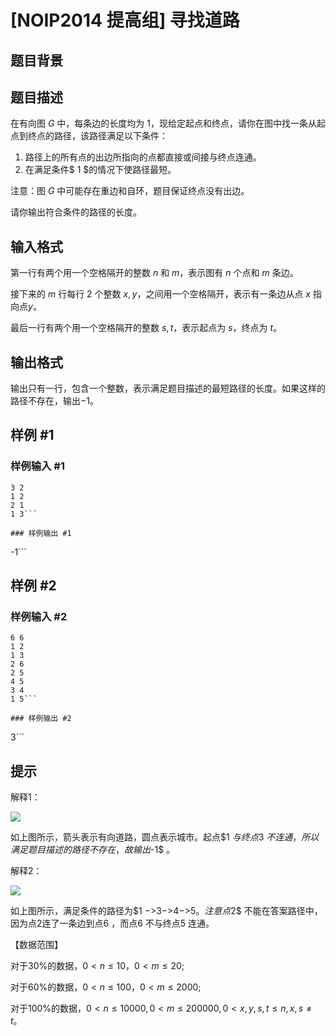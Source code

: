 # [NOIP2014 提高组] 寻找道路

## 题目背景



## 题目描述

在有向图 $G$ 中，每条边的长度均为 $1$，现给定起点和终点，请你在图中找一条从起点到终点的路径，该路径满足以下条件：

1. 路径上的所有点的出边所指向的点都直接或间接与终点连通。
2. 在满足条件$ 1 $的情况下使路径最短。

注意：图 $G$ 中可能存在重边和自环，题目保证终点没有出边。

请你输出符合条件的路径的长度。

## 输入格式

第一行有两个用一个空格隔开的整数 $n$ 和 $m$，表示图有 $n$ 个点和 $m$ 条边。

接下来的 $m$ 行每行 $2$ 个整数 $x,y$，之间用一个空格隔开，表示有一条边从点 $x$ 指向点$y$。

最后一行有两个用一个空格隔开的整数 $s, t$，表示起点为 $s$，终点为 $t$。

## 输出格式

输出只有一行，包含一个整数，表示满足题目描述的最短路径的长度。如果这样的路径不存在，输出$-1$。

## 样例 #1

### 样例输入 #1
```
3 2
1 2
2 1
1 3```

### 样例输出 #1

```
-1```

## 样例 #2

### 样例输入 #2
```
6 6
1 2
1 3
2 6
2 5  
4 5
3 4
1 5```

### 样例输出 #2

```
3```

## 提示

解释1：

 ![](https://cdn.luogu.com.cn/upload/pic/1350.png)  

如上图所示，箭头表示有向道路，圆点表示城市。起点$1 $与终点$3 $不连通，所以满足题目描述的路径不存在，故输出$-1$ 。

解释2：

 ![](https://cdn.luogu.com.cn/upload/pic/1351.png) 

如上图所示，满足条件的路径为$1 $- >$3$- >$4$- >$5$。注意点$2$ 不能在答案路径中，因为点$2$连了一条边到点$6$ ，而点$6$ 不与终点$5$ 连通。

【数据范围】

对于$30\%$的数据，$0 < n \le 10$，$0 < m \le 20$;

对于$60\%$的数据，$0 < n \le 100$，$0 < m \le 2000$;

对于$100\%$的数据，$0 < n \le 10000, 0 < m \le 200000,0 < x,y,s,t \le n, x,s \ne t$。
